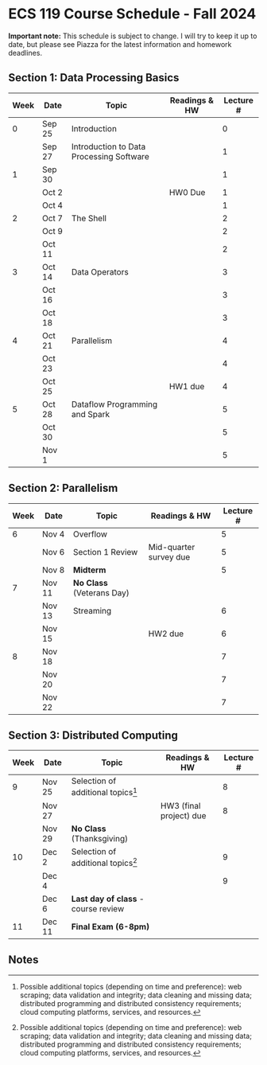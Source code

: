 # ECS 119 Course Schedule - Fall 2024

**Important note:**
This schedule is subject to change.
I will try to keep it up to date, but please see Piazza for the latest information and homework deadlines.

## Section 1: Data Processing Basics

| Week | Date | Topic | Readings & HW | Lecture # |
| --- | --- | --- | --- | --- |
| 0 | Sep 25 | Introduction |  | 0 |
|   | Sep 27 | Introduction to Data Processing Software |  | 1 |
| 1 | Sep 30 |  |  | 1 |
|   | Oct 2  |  | HW0 Due | 1 |
|   | Oct 4  |  |  | 1 |
| 2 | Oct 7  | The Shell |  | 2 |
|   | Oct 9  |  |  | 2 |
|   | Oct 11 |  |  | 2 |
| 3 | Oct 14 | Data Operators |  | 3 |
|   | Oct 16 |  |  | 3 |
|   | Oct 18 |  |  | 3 |
| 4 | Oct 21 | Parallelism |  | 4 |
|   | Oct 23 |  |  | 4 |
|   | Oct 25 |  | HW1 due | 4 |
| 5 | Oct 28 | Dataflow Programming and Spark |  | 5 |
|   | Oct 30 |  |  | 5 |
|   | Nov 1  |  |  | 5 |

## Section 2: Parallelism

| Week | Date | Topic | Readings & HW | Lecture # |
| --- | --- | --- | --- | --- |
| 6 | Nov 4  | Overflow |  | 5 |
|   | Nov 6  | Section 1 Review | Mid-quarter survey due | 5 |
|   | Nov 8  | **Midterm** |  | 5 |
| 7 | Nov 11 | **No Class** (Veterans Day) |  |  |
|   | Nov 13 | Streaming |  | 6 |
|   | Nov 15 |  | HW2 due | 6 |
| 8 | Nov 18 |  |  | 7 |
|   | Nov 20 |  |  | 7 |
|   | Nov 22 |  |  | 7 |

## Section 3: Distributed Computing

| Week | Date | Topic | Readings & HW | Lecture # |
| --- | --- | --- | --- | --- |
| 9 | Nov 25 | Selection of additional topics[^1] |  | 8 |
|   | Nov 27 |  | HW3 (final project) due | 8 |
|   | Nov 29 | **No Class** (Thanksgiving) |
| 10 | Dec 2 | Selection of additional topics[^1] |  | 9 |
|    | Dec 4 |  |  | 9 |
|    | Dec 6 | **Last day of class** - course review |  |  |
| 11 | Dec 11 | **Final Exam (6-8pm)** |  |  |

## Notes

[^1]: Possible additional topics (depending on time and preference):
web scraping;
data validation and integrity;
data cleaning and missing data;
distributed programming and distributed consistency requirements;
cloud computing platforms, services, and resources.

